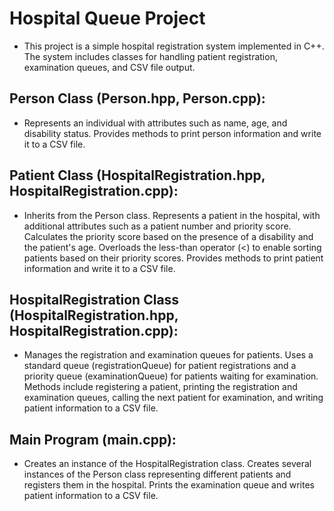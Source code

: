 # Hospital Queue Project
* This project is a simple hospital registration system implemented in C++. The system includes classes for handling patient registration, examination queues, and CSV file output.

## Person Class (Person.hpp, Person.cpp):

* Represents an individual with attributes such as name, age, and disability status. Provides methods to print person information and write it to a CSV file.
## Patient Class (HospitalRegistration.hpp, HospitalRegistration.cpp):
* Inherits from the Person class. Represents a patient in the hospital, with additional attributes such as a patient number and priority score. Calculates the priority score based on the presence of a disability and the patient's age. Overloads the less-than operator (<) to enable sorting patients based on their priority scores. Provides methods to print patient information and write it to a CSV file.
## HospitalRegistration Class (HospitalRegistration.hpp, HospitalRegistration.cpp):

* Manages the registration and examination queues for patients. Uses a standard queue (registrationQueue) for patient registrations and a priority queue (examinationQueue) for patients waiting for examination. Methods include registering a patient, printing the registration and examination queues, calling the next patient for examination, and writing patient information to a CSV file.
## Main Program (main.cpp):

* Creates an instance of the HospitalRegistration class. Creates several instances of the Person class representing different patients and registers them in the hospital. Prints the examination queue and writes patient information to a CSV file.
